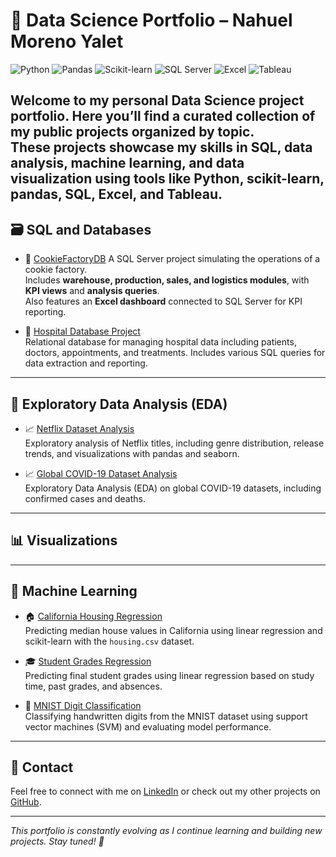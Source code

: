 # 🧠 Data Science Portfolio – Nahuel Moreno Yalet


![Python](https://img.shields.io/badge/Python-3776AB?style=for-the-badge&logo=python&logoColor=white)
![Pandas](https://img.shields.io/badge/Pandas-150458?style=for-the-badge&logo=pandas&logoColor=white)
![Scikit-learn](https://img.shields.io/badge/scikit--learn-F7931E?style=for-the-badge&logo=scikitlearn&logoColor=white)
![SQL Server](https://img.shields.io/badge/SQL%20Server-CC2927?style=for-the-badge&logo=microsoftsqlserver&logoColor=white)
![Excel](https://img.shields.io/badge/Excel-217346?style=for-the-badge&logo=microsoftexcel&logoColor=white)
![Tableau](https://img.shields.io/badge/Tableau-E97627?style=for-the-badge&logo=tableau&logoColor=white)


Welcome to my personal Data Science project portfolio. Here you’ll find a curated collection of my public projects organized by topic.  
These projects showcase my skills in **SQL, data analysis, machine learning, and data visualization** using tools like Python, scikit-learn, pandas, SQL, Excel, and Tableau.
---

## 🗃️ SQL and Databases

- 🍪 [CookieFactoryDB](https://github.com/nmyalet90/CookieFactoryDB) 
  A SQL Server project simulating the operations of a cookie factory.  
  Includes **warehouse, production, sales, and logistics modules**, with **KPI views** and **analysis queries**.  
  Also features an **Excel dashboard** connected to SQL Server for KPI reporting.

- 🏥 [Hospital Database Project](https://github.com/nmyalet90/Hospital-DB)  
  Relational database for managing hospital data including patients, doctors, appointments, and treatments. Includes various SQL queries for data extraction and reporting.


---

## 🔎 Exploratory Data Analysis (EDA)

- 📈 [Netflix Dataset Analysis](https://github.com/nmyalet90/Netflix-Titles-EDA)  
  Exploratory analysis of Netflix titles, including genre distribution, release trends, and visualizations with pandas and seaborn.

- 📈 [Global COVID-19 Dataset Analysis](https://github.com/nmyalet90/Covid-stats-EDA)  
  Exploratory Data Analysis (EDA) on global COVID-19 datasets, including confirmed cases and deaths.


---

## 📊 Visualizations


---

## 🧠 Machine Learning

- 🏠 [California Housing Regression](https://github.com/nmyalet90/california-housing-linear-regression)  
  Predicting median house values in California using linear regression and scikit-learn with the `housing.csv` dataset.

- 🎓 [Student Grades Regression](https://github.com/nmyalet90/student-grades-linear-regression)  
  Predicting final student grades using linear regression based on study time, past grades, and absences.

- 🔢 [MNIST Digit Classification](https://github.com/nmyalet90/MNIST-Classification)  
  Classifying handwritten digits from the MNIST dataset using support vector machines (SVM) and evaluating model performance.


---


## 💬 Contact

Feel free to connect with me on [LinkedIn](https://www.linkedin.com/in/nmyalet) or check out my other projects on [GitHub](https://github.com/nmyalet90).

---

*This portfolio is constantly evolving as I continue learning and building new projects. Stay tuned! 🚀*
